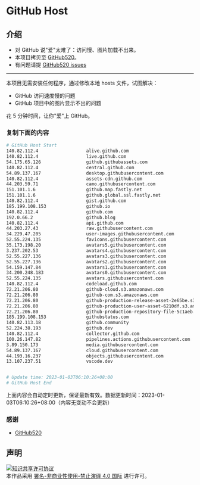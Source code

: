 # GitHub Host
## 介绍
- 对 GitHub 说"爱"太难了：访问慢、图片加载不出来。
- 本项目拷贝至 [GitHub520](https://github.com/521xueweihan/GitHub520)。
- 有问题请提 [GitHub520 issues](https://github.com/521xueweihan/GitHub520/issues/new)

---

本项目无需安装任何程序，通过修改本地 hosts 文件，试图解决：
- GitHub 访问速度慢的问题
- GitHub 项目中的图片显示不出的问题

花 5 分钟时间，让你"爱"上 GitHub。

### 复制下面的内容
```bash
# GitHub Host Start
140.82.112.4                  alive.github.com
140.82.112.4                  live.github.com
54.175.65.126                 github.githubassets.com
140.82.112.4                  central.github.com
54.89.137.167                 desktop.githubusercontent.com
140.82.112.4                  assets-cdn.github.com
44.203.59.71                  camo.githubusercontent.com
151.101.1.6                   github.map.fastly.net
151.101.1.6                   github.global.ssl.fastly.net
140.82.112.4                  gist.github.com
185.199.108.153               github.io
140.82.112.4                  github.com
192.0.66.2                    github.blog
140.82.112.4                  api.github.com
44.203.27.43                  raw.githubusercontent.com
34.229.47.205                 user-images.githubusercontent.com
52.55.224.135                 favicons.githubusercontent.com
35.173.198.20                 avatars5.githubusercontent.com
3.237.202.53                  avatars4.githubusercontent.com
52.55.227.136                 avatars3.githubusercontent.com
52.55.227.136                 avatars2.githubusercontent.com
54.159.147.84                 avatars1.githubusercontent.com
34.200.248.183                avatars0.githubusercontent.com
52.55.224.135                 avatars.githubusercontent.com
140.82.112.4                  codeload.github.com
72.21.206.80                  github-cloud.s3.amazonaws.com
72.21.206.80                  github-com.s3.amazonaws.com
72.21.206.80                  github-production-release-asset-2e65be.s3.amazonaws.com
72.21.206.80                  github-production-user-asset-6210df.s3.amazonaws.com
72.21.206.80                  github-production-repository-file-5c1aeb.s3.amazonaws.com
185.199.108.153               githubstatus.com
140.82.113.18                 github.community
52.224.38.193                 github.dev
140.82.112.4                  collector.github.com
100.26.147.82                 pipelines.actions.githubusercontent.com
3.89.150.173                  media.githubusercontent.com
54.89.137.167                 cloud.githubusercontent.com
44.193.16.237                 objects.githubusercontent.com
13.107.237.51                 vscode.dev


# Update time: 2023-01-03T06:10:26+08:00
# GitHub Host End

```
上面内容会自动定时更新，保证最新有效。数据更新时间：2023-01-03T06:10:26+08:00（内容无变动不会更新）

### 感谢

- [GitHub520](https://github.com/521xueweihan/GitHub520)

## 声明
<a rel="license" href="https://creativecommons.org/licenses/by-nc-nd/4.0/deed.zh"><img alt="知识共享许可协议" style="border-width: 0" src="https://licensebuttons.net/l/by-nc-nd/4.0/88x31.png"></a><br>本作品采用 <a rel="license" href="https://creativecommons.org/licenses/by-nc-nd/4.0/deed.zh">署名-非商业性使用-禁止演绎 4.0 国际</a> 进行许可。